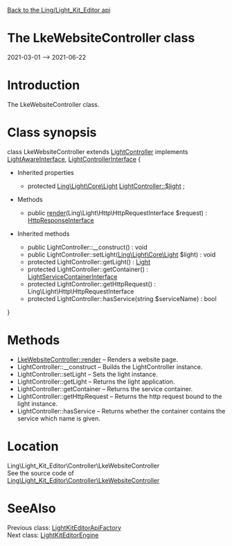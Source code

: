 [Back to the Ling/Light_Kit_Editor api](https://github.com/lingtalfi/Light_Kit_Editor/blob/master/doc/api/Ling/Light_Kit_Editor.md)



The LkeWebsiteController class
================
2021-03-01 --> 2021-06-22






Introduction
============

The LkeWebsiteController class.



Class synopsis
==============


class <span class="pl-k">LkeWebsiteController</span> extends [LightController](https://github.com/lingtalfi/Light/blob/master/doc/api/Ling/Light/Controller/LightController.md) implements [LightAwareInterface](https://github.com/lingtalfi/Light/blob/master/doc/api/Ling/Light/Core/LightAwareInterface.md), [LightControllerInterface](https://github.com/lingtalfi/Light/blob/master/doc/api/Ling/Light/Controller/LightControllerInterface.md) {

- Inherited properties
    - protected [Ling\Light\Core\Light](https://github.com/lingtalfi/Light/blob/master/doc/api/Ling/Light/Core/Light.md) [LightController::$light](#property-light) ;

- Methods
    - public [render](https://github.com/lingtalfi/Light_Kit_Editor/blob/master/doc/api/Ling/Light_Kit_Editor/Controller/LkeWebsiteController/render.md)(Ling\Light\Http\HttpRequestInterface $request) : [HttpResponseInterface](https://github.com/lingtalfi/Light/blob/master/doc/api/Ling/Light/Http/HttpResponseInterface.md)

- Inherited methods
    - public LightController::__construct() : void
    - public LightController::setLight([Ling\Light\Core\Light](https://github.com/lingtalfi/Light/blob/master/doc/api/Ling/Light/Core/Light.md) $light) : void
    - protected LightController::getLight() : [Light](https://github.com/lingtalfi/Light/blob/master/doc/api/Ling/Light/Core/Light.md)
    - protected LightController::getContainer() : [LightServiceContainerInterface](https://github.com/lingtalfi/Light/blob/master/doc/api/Ling/Light/ServiceContainer/LightServiceContainerInterface.md)
    - protected LightController::getHttpRequest() : Ling\Light\Http\HttpRequestInterface
    - protected LightController::hasService(string $serviceName) : bool

}






Methods
==============

- [LkeWebsiteController::render](https://github.com/lingtalfi/Light_Kit_Editor/blob/master/doc/api/Ling/Light_Kit_Editor/Controller/LkeWebsiteController/render.md) &ndash; Renders a website page.
- LightController::__construct &ndash; Builds the LightController instance.
- LightController::setLight &ndash; Sets the light instance.
- LightController::getLight &ndash; Returns the light application.
- LightController::getContainer &ndash; Returns the service container.
- LightController::getHttpRequest &ndash; Returns the http request bound to the light instance.
- LightController::hasService &ndash; Returns whether the container contains the service which name is given.





Location
=============
Ling\Light_Kit_Editor\Controller\LkeWebsiteController<br>
See the source code of [Ling\Light_Kit_Editor\Controller\LkeWebsiteController](https://github.com/lingtalfi/Light_Kit_Editor/blob/master/Controller/LkeWebsiteController.php)



SeeAlso
==============
Previous class: [LightKitEditorApiFactory](https://github.com/lingtalfi/Light_Kit_Editor/blob/master/doc/api/Ling/Light_Kit_Editor/Api/Generated/LightKitEditorApiFactory.md)<br>Next class: [LightKitEditorEngine](https://github.com/lingtalfi/Light_Kit_Editor/blob/master/doc/api/Ling/Light_Kit_Editor/Engine/LightKitEditorEngine.md)<br>
